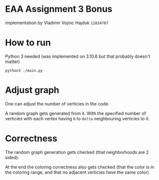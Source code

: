 # EAA Assignment 3 Bonus 
implementation by Vladimir Vojnic Hajduk `11834787`

# How to run 
Python 3 needed (was implemented on 3.10.6 but that probably doesn't matter)

`python3 ./main.py`

# Adjust graph
One can adjust the number of verticies in the code.

A random graph gets generated from it. With the specified number of verticies
with each vertex having `0` to `delta` neighbouring verticies to it.

# Correctness
The random graph generation gets checked (that neighborhoods are 2 sided).

At the end the coloring correctness also gets checked (that the color is in the 
coloring range, and that no adjacent verticies have the same color)